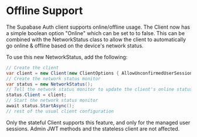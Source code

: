 # Offline Support

The Supabase Auth client supports online/offline usage. The Client now has a simple boolean option "Online"
which can be set to to false. This can be combined with the NetworkStatus class to allow the client
to automatically go online & offline based on the device's network status.

To use this new NetworkStatus, add the following:

```csharp
// Create the client
var client = new Client(new ClientOptions { AllowUnconfirmedUserSessions = true });
// Create the network status monitor
var status = new NetworkStatus();
// Tell the network status monitor to update the client's online status
status.Client = client;
// Start the network status monitor
await status.StartAsync();
// rest of the usual client configuration
```

Only the stateful Client supports this feature, and only for the managed user sessions.
Admin JWT methods and the stateless client are not affected.
